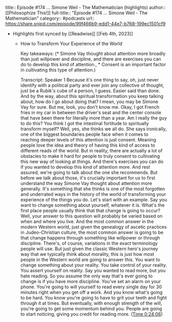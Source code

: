 title:: Episode #174 ... Simone Weil - The Mathematician (highlights)
author:: [[Philosophize This!]]
full-title:: "Episode \#174 ... Simone Weil - The Mathematician"
category:: #podcasts
url:: https://share.snipd.com/episode/99f466b9-edd1-44e7-b768-199ec1501cf9

- Highlights first synced by [[Readwise]] [[Feb 4th, 2023]]
	- How to Transform Your Experience of the World
	  
	  Key takeaways:
	  (* Simone Vay thought about attention more broadly than just willpower and discipline, and there are exercises you can do to develop this kind of attention., * Consent is an important factor in cultivating this type of attention.)
	  
	  Transcript:
	  Speaker 1
	  Because it's one thing to say, oh, just never identify with a political party and ever join any collective of thought, just be a Rubik's cube of a person, I guess. Easier said than done. And by the way, about this spiritual transformation you keep talking about, how do I go about doing that? I mean, you may be Simone Vay for sure. But me, look, you don't know me. Okay, I got French fries in my car in between the driver's seat and the center console that have been there for literally more than a year. Am I really the guy to do this? You think I got the intestinal fortitude to spiritually transform myself? Well, yes, she thinks we all do. She says ironically, one of the biggest boundaries people face when it comes to reaching deeper levels of this attention is just consent. Meaning people love the idea and theory of having this kind of access to different reads of the world. But in reality, there are actually a lot of obstacles to make it hard for people to truly consent to cultivating this new way of looking at things. And there's exercises you can do if you wanted to develop this kind of attention more. And rest assured, we're going to talk about the one she recommends. But before we talk about those, it's crucially important for us to first understand the way Simone Vay thought about attention more generally. It's something that she thinks is one of the most forgotten and underrated ways in the history of the world of transforming your experience of the things you do. Let's start with an example. Say you want to change something about yourself, whatever it is. What's the first place people usually think that that change is going to occur? Well, your answer to this question will probably be varied based on when and where you live. And the most common answer in the modern Western world, just given the genealogy of ascetic practices in Judeo-Christian culture, the most common answer is going to be that change happens through something like willpower or through discipline. There's, of course, variations in the exact terminology people will use. But just given the classic Western hero's journey way that we typically think about morality, this is just how most people in the Western world are going to answer this. You want to change something about your reality. You take control of your reality. You assert yourself on reality. Say you wanted to read more, but you hate reading. So you assume the only way that's ever going to change is if you have more discipline. You've set an alarm on your phone. You're going to will yourself to read every single day for 30 minutes right when you get off a work. And you know what's going to be hard. You know you're going to have to grit your teeth and fight through it at times. But eventually, with enough strength of the will, you're going to get some momentum behind you. People are going to start noticing, giving you credit for reading more. ([Time 0:24:06](https://share.snipd.com/snip/b2dd0a99-4915-4557-9c03-590b86ac7d3e))